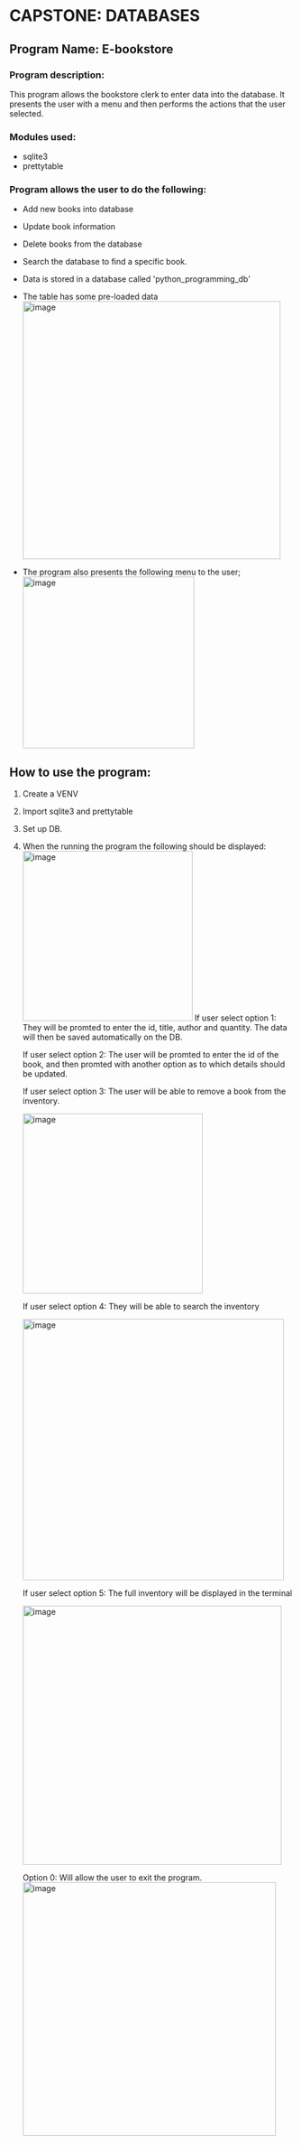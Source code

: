 # CAPSTONE: DATABASES
## Program Name: E-bookstore

### Program description:
This program allows the bookstore clerk to enter data into the database. It presents the user with a menu
and then performs the actions that the user selected.

### Modules used:
* sqlite3
* prettytable

  
### Program allows the user to do the following:
* Add new books into database
* Update book information
* Delete books from the database
* Search the database to find a specific book.
* Data is stored in a database called 'python_programming_db'
* The table has some pre-loaded data
  <img width="457" alt="image" src="https://github.com/CellaMeintjes/CapstoneDataBases/assets/137503238/aa61f84d-87d6-4aa2-a09c-9f26f22dd9b4">

* The program also presents the following menu to the user;
      <img width="304" alt="image" src="https://github.com/CellaMeintjes/CapstoneDataBases/assets/137503238/0c747944-7ad2-4718-a081-91d3afe58cd4">

## How to use the program:
1. Create a VENV
2. Import sqlite3 and prettytable
3. Set up DB.
4. When the running the program the following should be displayed:
   <img width="301" alt="image" src="https://github.com/CellaMeintjes/CapstoneDataBases/assets/137503238/0d18eb0e-dc64-4751-a0b5-c8f183efbf90">
    If user select option 1:
   They will be promted to enter the id, title, author and quantity.
   The data will then be saved automatically on the DB.

   If user select option 2:
   The user will be promted to enter the id of the book, and then promted with another option as to which details should be updated.

   If user select option 3:
   The user will be able to remove a book from the inventory.
   
   <img width="319" alt="image" src="https://github.com/CellaMeintjes/CapstoneDataBases/assets/137503238/b68aa01e-bbab-4c95-bac8-950d572fea62">

   If user select option 4:
   They will be able to search the inventory
   
   <img width="463" alt="image" src="https://github.com/CellaMeintjes/CapstoneDataBases/assets/137503238/c131cfe1-6a98-45f2-bd93-54553cdeacfc">

    If user select option 5:
   The full inventory will be displayed in the terminal
   
   <img width="459" alt="image" src="https://github.com/CellaMeintjes/CapstoneDataBases/assets/137503238/eb65f19e-789a-47e9-8a59-243e76f75cca">

    Option 0:
   Will allow the user to exit the program.
    <img width="449" alt="image" src="https://github.com/CellaMeintjes/CapstoneDataBases/assets/137503238/f094b34a-bc97-4c24-af7b-6ca092723370">



